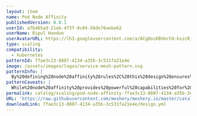 ```yaml
---
layout: item
name: Pod Node Affinity
publishedVersion: 0.0.1
userId: a7b465ad-21eb-4f3f-9c84-56de76aebe62
userName: Ripul Handoo
userAvatarURL: https://lh3.googleusercontent.com/a/ACg8ocKBVmrCH-kszcRj5jpdBR53K1-E7YPUd3-kFmRFGGRN=s96-c
type: scaling
compatibility:
  - kubernetes
patternId: 7fae3c13-8807-4134-a35b-3c531fa21e4e
image: /assets/images/logos/service-mesh-pattern.svg
patternInfo: |
  By%20defining%20node%20affinity%20rules%2C%20this%20design%20ensures%20that%20Pods%20are%20deployed%20on%20nodes%20with%20specific%20labels%2C%20such%20as%20hardware%20capabilities%20or%20geographical%20location%2C%20aligning%20with%20application%20requirements%20and%20operational%20policies.%20This%20capability%20enhances%20workload%20performance%2C%20optimizes%20resource%20utilization%2C%20and%20supports%20efficient%20workload%20distribution%20across%20Kubernetes%20clusters%2C%20enhancing%20scalability%20and%20fault%20tolerance%20in%20distributed%20computing%20environments.
patternCaveats: |
  While%20node%20affinity%20provides%20powerful%20capabilities%20for%20workload%20optimization%2C%20improper%20configuration%20or%20overly%20restrictive%20rules%20can%20lead%20to%20uneven%20distribution%20of%20Pods%20across%20nodes%2C%20potentially%20underutilizing%20cluster%20resources%20or%20causing%20nodes%20to%20become%20overwhelmed.%20Careful%20consideration%20of%20node%20labels%2C%20resource%20requirements%2C%20and%20workload%20characteristics%20is%20necessary%20to%20achieve%20balanced%20resource%20allocation%20and%20maximize%20cluster%20efficiency.%20Additionally%2C%20changes%20in%20node%20labels%20or%20availability%20might%20impact%20Pod%20scheduling%2C%20necessitating%20regular%20review%20and%20adjustment%20of%20node%20affinity%20rules%20to%20maintain%20optimal%20deployment%20strategies.
permalink: catalog/scaling/pod-node-affinity-7fae3c13-8807-4134-a35b-3c531fa21e4e.html
URL: 'https://raw.githubusercontent.com/meshery/meshery.io/master/catalog/7fae3c13-8807-4134-a35b-3c531fa21e4e/0.0.1/design.yml'
downloadLink: 7fae3c13-8807-4134-a35b-3c531fa21e4e/design.yml
---
```

